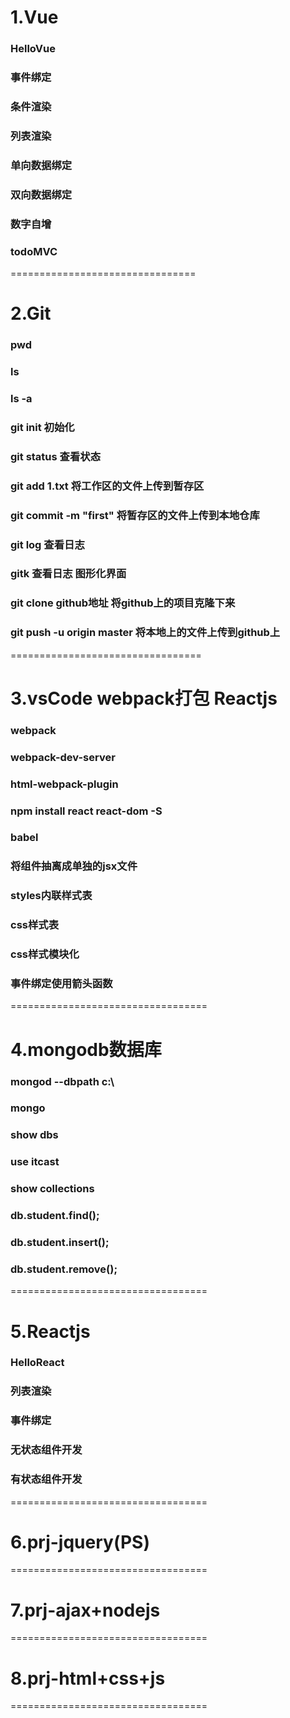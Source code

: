 # 1.Vue
### HelloVue
### 事件绑定
### 条件渲染
### 列表渲染
### 单向数据绑定
### 双向数据绑定
### 数字自增
### todoMVC
================================

# 2.Git
### pwd
### ls
### ls -a
### git init 初始化
### git status 查看状态
### git add 1.txt 将工作区的文件上传到暂存区
### git commit -m "first" 将暂存区的文件上传到本地仓库
### git log 查看日志
### gitk 查看日志  图形化界面
### git clone github地址  将github上的项目克隆下来
### git push -u origin master 将本地上的文件上传到github上
=================================

# 3.vsCode webpack打包  Reactjs
### webpack
### webpack-dev-server
### html-webpack-plugin
### npm install react react-dom -S
### babel
### 将组件抽离成单独的jsx文件
### styles内联样式表
### css样式表
### css样式模块化
### 事件绑定使用箭头函数
==================================

# 4.mongodb数据库
### mongod --dbpath c:\
### mongo
### show dbs
### use itcast
### show collections
### db.student.find();
### db.student.insert();
### db.student.remove();
==================================

# 5.Reactjs
### HelloReact
### 列表渲染
### 事件绑定
### 无状态组件开发
### 有状态组件开发
==================================

# 6.prj-jquery(PS)
==================================

# 7.prj-ajax+nodejs
==================================

# 8.prj-html+css+js
==================================
